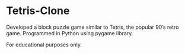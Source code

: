 # Tetris-Clone
Developed a block puzzle game similar to Tetris, the popular 90’s retro game. Programmed in Python using pygame library.

For educational purposes only.
